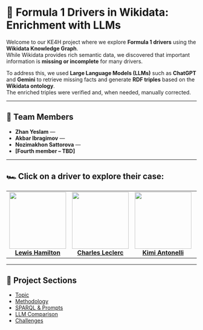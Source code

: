 # 🏁 Formula 1 Drivers in Wikidata: Enrichment with LLMs

Welcome to our KE4H project where we explore **Formula 1 drivers** using the **Wikidata Knowledge Graph**.  
While Wikidata provides rich semantic data, we discovered that important information is **missing or incomplete** for many drivers.

To address this, we used **Large Language Models (LLMs)** such as **ChatGPT** and **Gemini** to retrieve missing facts and generate **RDF triples** based on the **Wikidata ontology**.  
The enriched triples were verified and, when needed, manually corrected.

---

## 👥 Team Members

- **Zhan Yeslam** —  
- **Akbar Ibragimov** —  
- **Nozimakhon Sattorova** — 
- **[Fourth member – TBD]**

---

## 🏎️ Click on a driver to explore their case:

<table>
  <tr>
    <td align="center">
      <a href="hamilton.md">
        <img src="assets/images/hamilton.jpg" width="150"/><br/>
        <strong>Lewis Hamilton</strong>
      </a>
    </td>
    <td align="center">
      <a href="leclerc.md">
        <img src="assets/images/leclerc.jpg" width="150"/><br/>
        <strong>Charles Leclerc</strong>
      </a>
    </td>
    <td align="center">
      <a href="antonelli">
        <img src="assets/images/antonelli.jpg" width="150"/><br/>
        <strong>Kimi Antonelli</strong>
      </a>
    </td>
    <td align="center">
      <a href="verstappen.md">
        <img src="assets/images/verstappen.jpg" width="150"/><br/>
        <strong>Max Verstappen</strong>
      </a>
    </td>
  </tr>
</table>

---

## 📂 Project Sections

- [Topic](topic.md)
- [Methodology](methodology.md)
- [SPARQL & Prompts](sparql-prompts.md)
- [LLM Comparison](llm-comparison.md)
- [Challenges](challenges.md)
